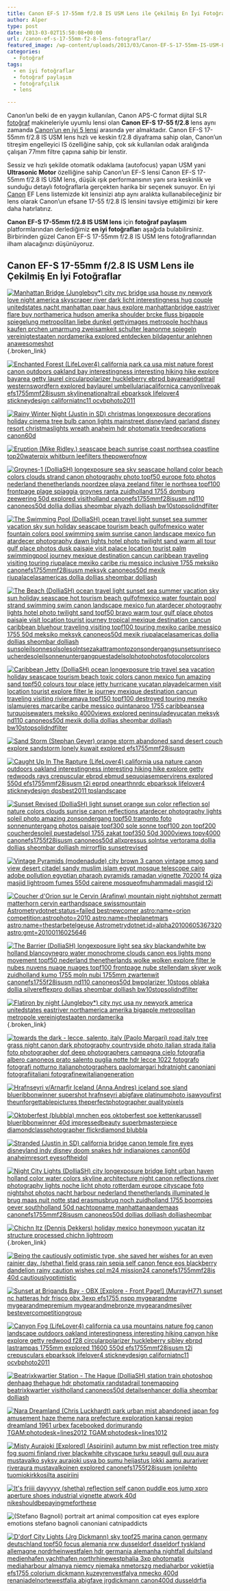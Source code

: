 ```yaml
---
title: Canon EF-S 17-55mm f/2.8 IS USM Lens ile Çekilmiş En İyi Fotoğraflar
author: Alper
type: post
date: 2013-03-02T15:50:08+00:00
url: /canon-ef-s-17-55mm-f2-8-lens-fotograflar/
featured_image: /wp-content/uploads/2013/03/Canon-EF-S-17-55mm-IS-USM-Lens-fotograflar-100x100.jpg
categories:
  - Fotoğraf
tags:
  - en iyi fotoğraflar
  - fotoğraf paylaşım
  - fotoğrafçılık
  - lens

---
```

Canon’un belki de en yaygın kullanılan, Canon APS-C format dijital SLR [fotoğraf][1] makineleriyle uyumlu lensi olan **Canon EF-S 17-55 f/2.8** lens aynı zamanda [Canon&#8217;un en iyi 5 lensi][2] arasında yer almaktadır. Canon EF-S 17-55mm f/2.8 IS USM lens hızlı ve keskin f/2.8 diyaframa sahip olan, Canon&#8217;un titreşim engelleyici IS özelliğine sahip, çok sık kullanılan odak aralığında çalışan 77mm filtre çapına sahip bir lenstir.

Sessiz ve hızlı şekilde otomatik odaklama (autofocus) yapan USM yani **Ultrasonic Motor** özelliğine sahip Canon&#8217;un EF-S lensi Canon EF-S 17-55mm f/2.8 IS USM lens, düşük ışık performansının yanı sıra keskinlik ve sunduğu detaylı fotoğraflarla gerçekten harika bir seçenek sunuyor. En iyi [Canon][3] EF Lens listemizde kit lensinizi atıp aynı aralıkta kullanabileceğiniz bir lens olarak Canon’un efsane 17-55 f/2.8 IS lensini tavsiye ettiğimizi bir kere daha hatırlatırız.

**Canon EF-S 17-55mm f/2.8 IS USM lens** için **fotoğraf paylaşım** platformlarından derlediğimiz **en iyi fotoğraflar**ı aşağıda bulabilirsiniz. Birbirinden güzel Canon EF-S 17-55mm f/2.8 IS USM lens fotoğraflarından ilham alacağınızı düşünüyoruz.

## Canon EF-S 17-55mm f/2.8 IS USM Lens ile Çekilmiş En İyi Fotoğraflar

[![Manhattan Bridge (Jungleboy*) city nyc bridge usa house ny newyork love night america skyscraper river dark licht interestingness hug couple unitedstates nacht manhattan paar haus explore manhattanbridge eastriver flare buy northamerica hudson amerika shoulder brcke fluss bigapple spiegelung metropolitan liebe dunkel gettyimages metropole hochhaus kaufen prchen umarmung zweisamkeit schulter leanonme spiegeln vereinigtestaaten nordamerika explored entdecken bildagentur anlehnen anawesomeshot][4]][5]{.broken_link}

[![Enchanted Forest (LifeLover4) california park ca usa mist nature forest canon outdoors oakland bay interestingness interesting hiking hike explore bayarea getty laurel circularpolarizer huckleberry ebrpd bayarearidgetrail westernswordfern explored baylaurel umbellulariacalifornica canyonliveoak efs1755mmf28isusm skylinenationaltrail ebparksok lifelover4 stickneydesign californiatnc11 ocvbphoto2011][6]][7]

[![Rainy Winter Night (Justin in SD) christmas longexposure decorations holiday cinema tree bulb canon lights mainstreet disneyland garland disney resort christmaslights wreath anaheim hdr photomatix treedecorations canon60d][8]][9]

[![Eruption (Mike Ridley.) seascape beach sunrise coast northsea coastline top20waterpix whitburn leefilters thepowerofnow][10]][11]

[![Groynes-1 (DolliaSH) longexposure sea sky seascape holland color beach colors clouds strand canon photography photo topf50 europe foto photos nederland thenetherlands noordzee playa zeeland filter le northsea topf100 frontpage plage spiaggia groynes ranta zuidholland 1755 domburg zeewering 50d explored visitholland canonefs1755mmf28isusm nd110 canoneos50d dollia dollias sheombar plyazh dolliash bw10stopsolidndfilter][12]][13]

[![The Swimming Pool (DolliaSH) ocean travel light sunset sea summer vacation sky sun holiday seascape tourism beach gulfofmexico water fountain colors pool swimming swim sunrise canon landscape mexico fun atardecer photography dawn lights hotel photo twilight sand warm all tour gulf place photos dusk paisaje visit palace location tourist palm swimmingpool journey mexique destination cancun caribbean traveling visiting touring riupalace mexiko caribe riu messico inclusive 1755 meksiko canonefs1755mmf28isusm meksyk canoneos50d mexik riupalacelasamericas dollia dollias sheombar dolliash][14]][15]

[![The Beach (DolliaSH) ocean travel light sunset sea summer vacation sky sun holiday seascape hot tourism beach gulfofmexico water fountain pool strand swimming swim canon landscape mexico fun atardecer photography lights hotel photo twilight sand topf50 bravo warm tour gulf place photos paisaje visit location tourist journey tropical mexique destination cancun caribbean bluehour traveling visiting topf100 touring mexiko caribe messico 1755 50d meksiko meksyk canoneos50d mexik riupalacelasamericas dollia dollias sheombar dolliash sunsoleilsonnesolsolesolntsezakattramontozonsondergangsunsetsunrisecoucherdesoleilsonnenuntergangpuestadelsolphotophotosfotocolorcolors][16]][17]

[![Caribbean Jetty (DolliaSH) ocean longexposure trip travel sea vacation holiday seascape tourism beach toxic colors canon mexico fun amazing sand topf50 colours tour place jetty hurricane yucatan playadelcarmen visit location tourist explore filter le journey mexique destination cancun traveling visiting rivieramaya topf150 topf100 destroyed touring mexiko islamujeres marcaribe caribe messico quintanaroo 1755 caribbeansea turquoisewaters meksiko 4000views explored peninsuladeyucatan meksyk nd110 canoneos50d mexik dollia dollias sheombar dolliash bw10stopsolidndfilter][18]][19]

[![Sand Storm (Stephan Geyer) orange storm abandoned sand desert couch explore sandstorm lonely kuwait explored efs1755mmf28isusm][20]][21]

[![Caught Up In The Rapture (LifeLover4) california usa nature canon outdoors oakland interestingness interesting hiking hike explore getty redwoods rays crepuscular ebrpd ebmud sequoiasempervirens explored 550d efs1755mmf28isusm t2i eprpd onearthnrdc ebparksok lifelover4 stickneydesign dpsbest2011 tpslandscape][22]][23]

[![Sunset Revised (DolliaSH) light sunset orange sun color reflection sol nature colors clouds sunrise canon reflections atardecer photography lights soleil photo amazing zonsondergang topf50 tramonto foto sonnenuntergang photos paisaje topf300 sole sonne topf100 zon topf200 coucherdesoleil puestadelsol 1755 zakat topf350 50d 3000views topv4000 canonefs1755f28isusm canoneos50d allxpressus solntse vertorama dollia dollias sheombar dolliash mirrorflip sunsetrevised][24]][25]

[![Vintage Pyramids (modenadude) city brown 3 canon vintage smog sand view desert citadel sandy muslim islam egypt mosque telescope cairo adobe pollution egyptian pharaoh pyramids ramadan vignette 70200 f4 giza masjid lightroom fumes 550d cairene mosqueofmuhammadali masgid t2i][26]][27]

[![Coucher d'Orion sur le Cervin (Arafinw) mountain night nightshot zermatt matterhorn cervin earthandspace swissmountain Astrometrydotnet:status=failed bestnewcomer astro:name=orion competition:astrophoto=2010 astro:name=theplanetmars astro:name=thestarbetelgeuse Astrometrydotnet:id=alpha20100605367320 astro:gmt=20100116025646][28]][29]

[![The Barrier (DolliaSH) longexposure light sea sky blackandwhite bw holland blancoynegro water monochrome clouds canon eos lights mono movement topf50 nederland thenetherlands wolke wolken explore filter le nubes nuvens nuage nuages topf100 frontpage nube stellendam skyer wolk zuidholland kumo 1755 moln nubi 1755mm zwartenwit canonefs1755f28isusm nd110 canoneos50d bwpolarizer 10stops oblaka dollia silvereffexpro dollias sheombar dolliash bw10stopsolidndfilter][30]][31]

[![Flatiron by night (Jungleboy*) city nyc usa ny newyork america unitedstates eastriver northamerica amerika bigapple metropolitan metropole vereinigtestaaten nordamerika][32]][33]{.broken_link}

[![towards the dark - lecce, salento, italy (Paolo Margari) road italy tree grass night canon dark photography countryside photo italian strada italia foto photographer dof deep photographers campagna cielo fotografia albero canoneos prato salento puglia notte hdr lecce 1022 fotografo fotografi notturno italianphotographers paolomargari hdratnight canoniani fotografiitaliani fotografinewitaliangeneration][34]][35]

[![Hrafnseyri v/Arnarfjr Iceland (Anna.Andres) iceland soe sland blueribbonwinner supershot hrafnseyri abigfave platinumphoto isawyoufirst theunforgettablepictures theperfectphotographer qualitypixels][36]][37]

[![Oktoberfest (blubbla) mnchen eos oktoberfest soe kettenkarussell blueribbonwinner 40d impressedbeauty superbmasterpiece diamondclassphotographer flickrdiamond blubbla][38]][39]

[![Stranded (Justin in SD) california bridge canon temple fire eyes disneyland indy disney doom snakes hdr indianajones canon60d anaheimresort eyesoftheidol][40]][41]

[![Night City Lights (DolliaSH) city longexposure bridge light urban haven holland color water colors skyline architecture night canon reflections river photography lights noche licht photo rotterdam europe cityscape foto nightshot photos nacht harbour nederland thenetherlands illuminated le brug maas nuit notte stad erasmusbrug noch zuidholland 1755 boompjes oever southholland 50d nachtopname manhattanaandemaas canonefs1755mmf28isusm canoneos50d dollias dolliash dolliasheombar][42]][43]

[![Chichn Itz (Dennis Dekkers) holiday mexico honeymoon yucatan itz structure processed chichn lightroom][44]][45]{.broken_link}

[![Being the cautiously optimistic type, she saved her wishes for an even rainier day. (shetha) field grass rain sepia self canon fence eos blackberry dandelion rainy caution wishes cpl m24 mission24 canonefs1755mmf28is 40d cautiouslyoptimistic][46]][47]

[![Sunset at Brigands Bay - OBX [Explore - Front Page!] (MurrayH77) sunset nc hatteras hdr frisco obx 3exp efs1755 nspp mygearandme mygearandmepremium mygearandmebronze mygearandmesilver bestevercompetitiongroup][48]][49]

[![Canyon Fog (LifeLover4) california ca usa mountains nature fog canon landscape outdoors oakland interestingness interesting hiking canyon hike explore getty redwood f28 circularpolarizer huckleberry sibley ebrpd lastrampas 1755mm explored 11600 550d efs1755mmf28isusm t2i crepusculars ebparksok lifelover4 stickneydesign californiatnc11 ocvbphoto2011][50]][51]

[![Beatrixkwartier Station - The Hague (DolliaSH) station train photoshop denhaag thehague hdr photomatix randstadrail tonemapping beatrixkwartier visitholland canoneos50d detailsenhancer dollia sheombar dolliash][52]][53]

[![Nara Dreamland (Chris Luckhardt) park urban mist abandoned japan fog amusement haze theme nara prefecture exploration kansai region dreamland 1961 urbex facebooked  dorimurando TGAM:photodesk=lines2012 TGAM:photodesk=lines1012][54]][55]

[![Misty Aurajoki  [Explored] (Aspiriini) autumn bw mist reflection tree misty fog suomi finland river blackwhite cityscape turku seagull gull puu aura mustavalko syksy aurajoki usva bo sumu heijastus lokki aamu aurariver riveraura mustavalkoinen explored canonefs1755f28isusm jonilehto tuomiokirkkosilta aspiriini][56]][57]

[![It's friiii dayyyyy (shetha) reflection self canon puddle eos jump xpro aperture shoes industrial vignette atwork 40d nikeshouldbepayingmeforthese][58]][59]

![ (Stefano Bagnoli) portrait art animal composition cat eyes explore emotions stefano bagnoli canoniani catnipaddicts][60] 

[![D'dorf City Lights (Jrg Dickmann) sky topf25 marina canon germany deutschland topf50 focus alemania nrw dusseldorf dsseldorf tyskland allemagne nordrheinwestfalen hdr germania alemanha nightfall duitsland medienhafen  yachthafen northrhinewestphalia  3xp photomatix  mediaharbour almanya niemcy njemaka nmetorszg mediaharbor vokietija efs1755 colorium   dickmann  kuzeyrenvestfalya nmecko   400d renaniadelnortewestfalia abigfave jrgdickmann canon400d dusseldrfia  ][61]][62]

 [1]: https://www.murekkep.org/fotograf "fotoğraf"
 [2]: https://www.murekkep.org/canonun-en-iyi-5-lensi-en-populer-canon-objektifler-11427 "canon en iyi 5 lens"
 [3]: https://www.murekkep.org/kamera/canon "canon"
 [4]: http://farm3.static.flickr.com/2776/4247777007_5375f21f5d.jpg "Manhattan Bridge (Jungleboy*) city nyc bridge usa house ny newyork love night america skyscraper river dark licht interestingness hug couple unitedstates nacht manhattan paar haus explore manhattanbridge eastriver flare buy northamerica hudson amerika shoulder brcke fluss bigapple spiegelung metropolitan liebe dunkel gettyimages metropole hochhaus kaufen prchen umarmung zweisamkeit schulter leanonme spiegeln vereinigtestaaten nordamerika explored entdecken bildagentur anlehnen anawesomeshot"
 [5]: http://www.flickr.com/photos/32489584@N05/4247777007
 [6]: http://farm6.static.flickr.com/5009/5356688206_e2e4a6a450.jpg "Enchanted Forest (LifeLover4) california park ca usa mist nature forest canon outdoors oakland bay interestingness interesting hiking hike explore bayarea getty laurel circularpolarizer huckleberry ebrpd bayarearidgetrail westernswordfern explored baylaurel umbellulariacalifornica canyonliveoak efs1755mmf28isusm skylinenationaltrail ebparksok lifelover4 stickneydesign californiatnc11 ocvbphoto2011"
 [7]: http://www.flickr.com/photos/45124768@N04/5356688206
 [8]: http://farm8.static.flickr.com/7013/6391994017_dfce97e26e.jpg "Rainy Winter Night (Justin in SD) christmas longexposure decorations holiday cinema tree bulb canon lights mainstreet disneyland garland disney resort christmaslights wreath anaheim hdr photomatix treedecorations canon60d"
 [9]: http://www.flickr.com/photos/40708728@N04/6391994017
 [10]: http://farm5.static.flickr.com/4085/5047343479_c81b313947.jpg "Eruption (Mike Ridley.) seascape beach sunrise coast northsea coastline top20waterpix whitburn leefilters thepowerofnow"
 [11]: http://www.flickr.com/photos/49031479@N04/5047343479
 [12]: http://farm5.static.flickr.com/4102/4915981610_e1f8138d34.jpg "Groynes-1 (DolliaSH) longexposure sea sky seascape holland color beach colors clouds strand canon photography photo topf50 europe foto photos nederland thenetherlands noordzee playa zeeland filter le northsea topf100 frontpage plage spiaggia groynes ranta zuidholland 1755 domburg zeewering 50d explored visitholland canonefs1755mmf28isusm nd110 canoneos50d dollia dollias sheombar plyazh dolliash bw10stopsolidndfilter"
 [13]: http://www.flickr.com/photos/29507092@N03/4915981610
 [14]: http://farm5.static.flickr.com/4099/4853030546_a5acc70984.jpg "The Swimming Pool (DolliaSH) ocean travel light sunset sea summer vacation sky sun holiday seascape tourism beach gulfofmexico water fountain colors pool swimming swim sunrise canon landscape mexico fun atardecer photography dawn lights hotel photo twilight sand warm all tour gulf place photos dusk paisaje visit palace location tourist palm swimmingpool journey mexique destination cancun caribbean traveling visiting touring riupalace mexiko caribe riu messico inclusive 1755 meksiko canonefs1755mmf28isusm meksyk canoneos50d mexik riupalacelasamericas dollia dollias sheombar dolliash"
 [15]: http://www.flickr.com/photos/29507092@N03/4853030546
 [16]: http://farm5.static.flickr.com/4030/4638694256_2479dd8ce4.jpg "The Beach (DolliaSH) ocean travel light sunset sea summer vacation sky sun holiday seascape hot tourism beach gulfofmexico water fountain pool strand swimming swim canon landscape mexico fun atardecer photography lights hotel photo twilight sand topf50 bravo warm tour gulf place photos paisaje visit location tourist journey tropical mexique destination cancun caribbean bluehour traveling visiting topf100 touring mexiko caribe messico 1755 50d meksiko meksyk canoneos50d mexik riupalacelasamericas dollia dollias sheombar dolliash sunsoleilsonnesolsolesolntsezakattramontozonsondergangsunsetsunrisecoucherdesoleilsonnenuntergangpuestadelsolphotophotosfotocolorcolors"
 [17]: http://www.flickr.com/photos/29507092@N03/4638694256
 [18]: http://farm2.static.flickr.com/1161/4600518071_19af4ff108.jpg "Caribbean Jetty (DolliaSH) ocean longexposure trip travel sea vacation holiday seascape tourism beach toxic colors canon mexico fun amazing sand topf50 colours tour place jetty hurricane yucatan playadelcarmen visit location tourist explore filter le journey mexique destination cancun traveling visiting rivieramaya topf150 topf100 destroyed touring mexiko islamujeres marcaribe caribe messico quintanaroo 1755 caribbeansea turquoisewaters meksiko 4000views explored peninsuladeyucatan meksyk nd110 canoneos50d mexik dollia dollias sheombar dolliash bw10stopsolidndfilter"
 [19]: http://www.flickr.com/photos/29507092@N03/4600518071
 [20]: http://farm4.static.flickr.com/3012/2579526909_1e7faf592c.jpg "Sand Storm (Stephan Geyer) orange storm abandoned sand desert couch explore sandstorm lonely kuwait explored efs1755mmf28isusm"
 [21]: http://www.flickr.com/photos/21508313@N06/2579526909
 [22]: http://farm8.static.flickr.com/7152/6553995195_1d92ffbf5d.jpg "Caught Up In The Rapture (LifeLover4) california usa nature canon outdoors oakland interestingness interesting hiking hike explore getty redwoods rays crepuscular ebrpd ebmud sequoiasempervirens explored 550d efs1755mmf28isusm t2i eprpd onearthnrdc ebparksok lifelover4 stickneydesign dpsbest2011 tpslandscape"
 [23]: http://www.flickr.com/photos/45124768@N04/6553995195
 [24]: http://farm5.static.flickr.com/4147/5025784380_85ebe3bdf3.jpg "Sunset Revised (DolliaSH) light sunset orange sun color reflection sol nature colors clouds sunrise canon reflections atardecer photography lights soleil photo amazing zonsondergang topf50 tramonto foto sonnenuntergang photos paisaje topf300 sole sonne topf100 zon topf200 coucherdesoleil puestadelsol 1755 zakat topf350 50d 3000views topv4000 canonefs1755f28isusm canoneos50d allxpressus solntse vertorama dollia dollias sheombar dolliash mirrorflip sunsetrevised"
 [25]: http://www.flickr.com/photos/29507092@N03/5025784380
 [26]: http://farm5.static.flickr.com/4126/4959669382_9b0e762779.jpg "Vintage Pyramids (modenadude) city brown 3 canon vintage smog sand view desert citadel sandy muslim islam egypt mosque telescope cairo adobe pollution egyptian pharaoh pyramids ramadan vignette 70200 f4 giza masjid lightroom fumes 550d cairene mosqueofmuhammadali masgid t2i"
 [27]: http://www.flickr.com/photos/94588149@N00/4959669382
 [28]: http://farm3.static.flickr.com/2711/4323021170_e834852139.jpg "Coucher d'Orion sur le Cervin (Arafinw) mountain night nightshot zermatt matterhorn cervin earthandspace swissmountain Astrometrydotnet:status=failed bestnewcomer astro:name=orion competition:astrophoto=2010 astro:name=theplanetmars astro:name=thestarbetelgeuse Astrometrydotnet:id=alpha20100605367320 astro:gmt=20100116025646"
 [29]: http://www.flickr.com/photos/31970261@N07/4323021170
 [30]: http://farm3.static.flickr.com/2594/4199183289_8a24227d4f.jpg "The Barrier (DolliaSH) longexposure light sea sky blackandwhite bw holland blancoynegro water monochrome clouds canon eos lights mono movement topf50 nederland thenetherlands wolke wolken explore filter le nubes nuvens nuage nuages topf100 frontpage nube stellendam skyer wolk zuidholland kumo 1755 moln nubi 1755mm zwartenwit canonefs1755f28isusm nd110 canoneos50d bwpolarizer 10stops oblaka dollia silvereffexpro dollias sheombar dolliash bw10stopsolidndfilter"
 [31]: http://www.flickr.com/photos/29507092@N03/4199183289
 [32]: http://farm3.static.flickr.com/2764/4096045942_c9153021ee.jpg "Flatiron by night (Jungleboy*) city nyc usa ny newyork america unitedstates eastriver northamerica amerika bigapple metropolitan metropole vereinigtestaaten nordamerika"
 [33]: http://www.flickr.com/photos/32489584@N05/4096045942
 [34]: http://farm4.static.flickr.com/3411/3484863724_2216d640c3.jpg "towards the dark - lecce, salento, italy (Paolo Margari) road italy tree grass night canon dark photography countryside photo italian strada italia foto photographer dof deep photographers campagna cielo fotografia albero canoneos prato salento puglia notte hdr lecce 1022 fotografo fotografi notturno italianphotographers paolomargari hdratnight canoniani fotografiitaliani fotografinewitaliangeneration"
 [35]: http://www.flickr.com/photos/97544179@N00/3484863724
 [36]: http://farm4.static.flickr.com/3007/2789534047_e6cc503493.jpg "Hrafnseyri v/Arnarfjr Iceland (Anna.Andres) iceland soe sland blueribbonwinner supershot hrafnseyri abigfave platinumphoto isawyoufirst theunforgettablepictures theperfectphotographer qualitypixels"
 [37]: http://www.flickr.com/photos/9773886@N04/2789534047
 [38]: http://farm2.static.flickr.com/1079/1464220374_48b8028810.jpg "Oktoberfest (blubbla) mnchen eos oktoberfest soe kettenkarussell blueribbonwinner 40d impressedbeauty superbmasterpiece diamondclassphotographer flickrdiamond blubbla"
 [39]: http://www.flickr.com/photos/8492413@N02/1464220374
 [40]: http://farm8.static.flickr.com/7005/6682309291_7f3e4af1d1.jpg "Stranded (Justin in SD) california bridge canon temple fire eyes disneyland indy disney doom snakes hdr indianajones canon60d anaheimresort eyesoftheidol"
 [41]: http://www.flickr.com/photos/40708728@N04/6682309291
 [42]: http://farm6.static.flickr.com/5069/5795508683_57ac16c409.jpg "Night City Lights (DolliaSH) city longexposure bridge light urban haven holland color water colors skyline architecture night canon reflections river photography lights noche licht photo rotterdam europe cityscape foto nightshot photos nacht harbour nederland thenetherlands illuminated le brug maas nuit notte stad erasmusbrug noch zuidholland 1755 boompjes oever southholland 50d nachtopname manhattanaandemaas canonefs1755mmf28isusm canoneos50d dollias dolliash dolliasheombar"
 [43]: http://www.flickr.com/photos/29507092@N03/5795508683
 [44]: http://farm9.static.flickr.com/8365/8352740497_ea9d8f8ed1.jpg "Chichn Itz (Dennis Dekkers) holiday mexico honeymoon yucatan itz structure processed chichn lightroom"
 [45]: http://www.flickr.com/photos/67232204@N08/8352740497
 [46]: http://farm4.static.flickr.com/3663/3508662096_7b566a5619.jpg "Being the cautiously optimistic type, she saved her wishes for an even rainier day. (shetha) field grass rain sepia self canon fence eos blackberry dandelion rainy caution wishes cpl m24 mission24 canonefs1755mmf28is 40d cautiouslyoptimistic"
 [47]: http://www.flickr.com/photos/95375343@N00/3508662096
 [48]: http://farm8.static.flickr.com/7098/7265126640_7a1d2e98c9.jpg "Sunset at Brigands Bay - OBX [Explore - Front Page!] (MurrayH77) sunset nc hatteras hdr frisco obx 3exp efs1755 nspp mygearandme mygearandmepremium mygearandmebronze mygearandmesilver bestevercompetitiongroup"
 [49]: http://www.flickr.com/photos/29381659@N07/7265126640
 [50]: http://farm6.static.flickr.com/5169/5376893739_d0b8832bac.jpg "Canyon Fog (LifeLover4) california ca usa mountains nature fog canon landscape outdoors oakland interestingness interesting hiking canyon hike explore getty redwood f28 circularpolarizer huckleberry sibley ebrpd lastrampas 1755mm explored 11600 550d efs1755mmf28isusm t2i crepusculars ebparksok lifelover4 stickneydesign californiatnc11 ocvbphoto2011"
 [51]: http://www.flickr.com/photos/45124768@N04/5376893739
 [52]: http://farm5.static.flickr.com/4039/4202632321_0a40a3d31e.jpg "Beatrixkwartier Station - The Hague (DolliaSH) station train photoshop denhaag thehague hdr photomatix randstadrail tonemapping beatrixkwartier visitholland canoneos50d detailsenhancer dollia sheombar dolliash"
 [53]: http://www.flickr.com/photos/29507092@N03/4202632321
 [54]: http://farm8.static.flickr.com/7087/7007708312_764b721d93.jpg "Nara Dreamland (Chris Luckhardt) park urban mist abandoned japan fog amusement haze theme nara prefecture exploration kansai region dreamland 1961 urbex facebooked  dorimurando TGAM:photodesk=lines2012 TGAM:photodesk=lines1012"
 [55]: http://www.flickr.com/photos/68633198@N00/7007708312
 [56]: http://farm2.static.flickr.com/1372/5143794858_7900dd709f.jpg "Misty Aurajoki  [Explored] (Aspiriini) autumn bw mist reflection tree misty fog suomi finland river blackwhite cityscape turku seagull gull puu aura mustavalko syksy aurajoki usva bo sumu heijastus lokki aamu aurariver riveraura mustavalkoinen explored canonefs1755f28isusm jonilehto tuomiokirkkosilta aspiriini"
 [57]: http://www.flickr.com/photos/39994764@N06/5143794858
 [58]: http://farm4.static.flickr.com/3567/3370648968_796c5fbdbc.jpg "It's friiii dayyyyy (shetha) reflection self canon puddle eos jump xpro aperture shoes industrial vignette atwork 40d nikeshouldbepayingmeforthese"
 [59]: http://www.flickr.com/photos/95375343@N00/3370648968
 [60]: http://farm2.static.flickr.com/1157/1453363774_e4d517b497.jpg " (Stefano Bagnoli) portrait art animal composition cat eyes explore emotions stefano bagnoli canoniani catnipaddicts"
 [61]: http://farm1.static.flickr.com/142/367207586_83eb55cd5c.jpg "D'dorf City Lights (Jrg Dickmann) sky topf25 marina canon germany deutschland topf50 focus alemania nrw dusseldorf dsseldorf tyskland allemagne nordrheinwestfalen hdr germania alemanha nightfall duitsland medienhafen  yachthafen northrhinewestphalia  3xp photomatix  mediaharbour almanya niemcy njemaka nmetorszg mediaharbor vokietija efs1755 colorium   dickmann  kuzeyrenvestfalya nmecko   400d renaniadelnortewestfalia abigfave jrgdickmann canon400d dusseldrfia"
 [62]: http://www.flickr.com/photos/97752677@N00/367207586